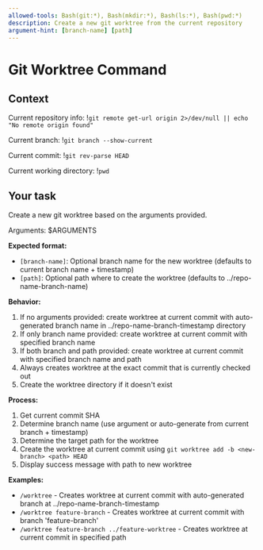 ```yaml
---
allowed-tools: Bash(git:*), Bash(mkdir:*), Bash(ls:*), Bash(pwd:*)
description: Create a new git worktree from the current repository
argument-hint: [branch-name] [path]
---
```


# Git Worktree Command

## Context

Current repository info: !`git remote get-url origin 2>/dev/null || echo "No remote origin found"`

Current branch: !`git branch --show-current`

Current commit: !`git rev-parse HEAD`

Current working directory: !`pwd`

## Your task

Create a new git worktree based on the arguments provided.

Arguments: $ARGUMENTS

**Expected format:**
- `[branch-name]`: Optional branch name for the new worktree (defaults to current branch name + timestamp)
- `[path]`: Optional path where to create the worktree (defaults to ../repo-name-branch-name)

**Behavior:**
1. If no arguments provided: create worktree at current commit with auto-generated branch name in ../repo-name-branch-timestamp directory
2. If only branch name provided: create worktree at current commit with specified branch name
3. If both branch and path provided: create worktree at current commit with specified branch name and path
4. Always creates worktree at the exact commit that is currently checked out
5. Create the worktree directory if it doesn't exist

**Process:**
1. Get current commit SHA
2. Determine branch name (use argument or auto-generate from current branch + timestamp)
3. Determine the target path for the worktree
4. Create the worktree at current commit using `git worktree add -b <new-branch> <path> HEAD`
5. Display success message with path to new worktree

**Examples:**
- `/worktree` - Creates worktree at current commit with auto-generated branch at ../repo-name-branch-timestamp
- `/worktree feature-branch` - Creates worktree at current commit with branch 'feature-branch'
- `/worktree feature-branch ../feature-worktree` - Creates worktree at current commit in specified path